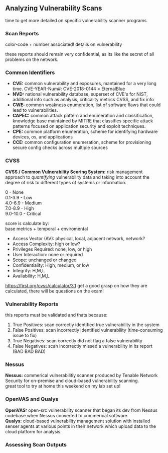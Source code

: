 ## Analyzing Vulnerability Scans ##
time to get more detailed on specific vulnerability scanner programs <br>
### Scan Reports ###
color-code + number associated!
details on vulnerability

these reports should remain very confidential, as its like the secret of all problems on the network. <br>

### Common Identifiers ###
- __CVE:__ common vulnerability and exposures, mantained for a very long time.       CVE-YEAR-Num#: CVE-2018-0144 = EternalBlue
- __NVD:__ national vulnerability database, superset of CVE's for NIST, additional info such as analysis, criticality metrics CVSS, and fix info
- __CWE:__ common weakness enumeration, list of software flaws that could lead to vulnerabilities.
- __CAPEC:__ common attack pattern and enumeration and classification, knowledge base maintained by MITRE that classifies specific attack patterns focused on application security and exploit techniques.
- __CPE:__ common platform enumeration, scheme for identifying hardware devices, os, and applications
- __CCE:__ common configuration enumeration, scheme for provisioning secure config checks across multiple sources

### CVSS ###
__CVSS / Common Vulnerability Scoring System:__  risk management approach to _quantifying_ vulnerability data and taking into account the degree of risk to different types of systems or information. <br>

0 - None<br>
0.1-3.9 - Low<br>
4.0-6.9 - Medium<br>
7.0-8.9 - High<br>
9.0-10.0 - Critical<br>

score is calculate by: <br>
base metrics + temporal + enviromental <br>
- Access Vector (AV): physical, local, adjacent network, network?
- Access Complexity: high or low?
- Privileges Required: none, low, or high
- User Interaction: none or required
- Scope: unchanged or changed 
- Confidentiality: High, medium, or low
- Integrity: H,M,L
- Availability: H,M,L

https://first.org/cvss/calculator/3.1
get a good grasp on how they are calculated, there will be questions on the exam! <br>

### Vulnerability Reports ###
this reports must be validated and thats because: <br>
1. True Positives: scan correctly identified true vulnerability in the system
2. False Positives: scan incorrectly identified vulnerability (time-consuming issue to fix)
3. True Negatives: scan correctly did not flag a false vulnerability
4. False Negatives: scan incorrectly missed a vulnerability in its report (BAD BAD BAD)


### Nessus ###
__Nessus:__ commerical vulnerabilitiy scanner produced by Tenable Network Security for on-premise and cloud-based vulnerability scanning. <br>
great tool to try at home this weekend on my lab set up! <br>

### OpenVAS and Qualys ###
__OpenVAS:__ open-src vulnerability scanner that began its dev from Nessus codebase when Nessus converted to commerical software. <br>
__Qualys:__ cloud-based vulnerability management solution with installed senser agents at various points in their network which upload data to the cloud platform for analysis. <br>
### Assessing Scan Outputs ###
